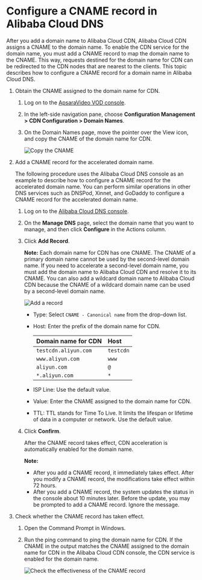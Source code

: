 # Configure a CNAME record in Alibaba Cloud DNS

After you add a domain name to Alibaba Cloud CDN, Alibaba Cloud CDN assigns a CNAME to the domain name. To enable the CDN service for the domain name, you must add a CNAME record to map the domain name to the CNAME. This way, requests destined for the domain name for CDN can be redirected to the CDN nodes that are nearest to the clients. This topic describes how to configure a CNAME record for a domain name in Alibaba Cloud DNS.

1.  Obtain the CNAME assigned to the domain name for CDN.

    1.  Log on to the [ApsaraVideo VOD console](https://vod.console.aliyun.com/).

    2.  In the left-side navigation pane, choose **Configuration Management \> CDN Configuration \> Domain Names**.

    3.  On the Domain Names page, move the pointer over the View icon, and copy the CNAME of the domain name for CDN.

        ![Copy the CNAME](https://static-aliyun-doc.oss-accelerate.aliyuncs.com/assets/img/en-US/8761888061/p182210.png)

2.  Add a CNAME record for the accelerated domain name.

    The following procedure uses the Alibaba Cloud DNS console as an example to describe how to configure a CNAME record for the accelerated domain name. You can perform similar operations in other DNS services such as DNSPod, Xinnet, and GoDaddy to configure a CNAME record for the accelerated domain name.

    1.  Log on to the [Alibaba Cloud DNS console](https://dns.console.aliyun.com).

    2.  On the **Manage DNS** page, select the domain name that you want to manage, and then click **Configure** in the Actions column.

    3.  Click **Add Record**.

        **Note:** Each domain name for CDN has one CNAME. The CNAME of a primary domain name cannot be used by the second-level domain name. If you need to accelerate a second-level domain name, you must add the domain name to Alibaba Cloud CDN and resolve it to its CNAME. You can also add a wildcard domain name to Alibaba Cloud CDN because the CNAME of a wildcard domain name can be used by a second-level domain name.

        ![Add a record](https://static-aliyun-doc.oss-accelerate.aliyuncs.com/assets/img/en-US/7526528061/p64412.png)

        -   Type: Select `CNAME - Canonical name` from the drop-down list.
        -   Host: Enter the prefix of the domain name for CDN.

            |Domain name for CDN|Host|
            |:------------------|:---|
            |`testcdn.aliyun.com`|`testcdn`|
            |`www.aliyun.com`|`www`|
            |`aliyun.com`|`@`|
            |`*.aliyun.com`|`*`|

        -   ISP Line: Use the default value.
        -   Value: Enter the CNAME assigned to the domain name for CDN.
        -   TTL: TTL stands for Time To Live. It limits the lifespan or lifetime of data in a computer or network. Use the default value.
    4.  Click **Confirm**.

        After the CNAME record takes effect, CDN acceleration is automatically enabled for the domain name.

        **Note:**

        -   After you add a CNAME record, it immediately takes effect. After you modify a CNAME record, the modifications take effect within 72 hours.
        -   After you add a CNAME record, the system updates the status in the console about 10 minutes later. Before the update, you may be prompted to add a CNAME record. Ignore the message.
3.  Check whether the CNAME record has taken effect.

    1.  Open the Command Prompt in Windows.

    2.  Run the ping command to ping the domain name for CDN. If the CNAME in the output matches the CNAME assigned to the domain name for CDN in the Alibaba Cloud CDN console, the CDN service is enabled for the domain name.

        ![Check the effectiveness of the CNAME record](https://static-aliyun-doc.oss-accelerate.aliyuncs.com/assets/img/en-US/7423839951/p66693.png)


